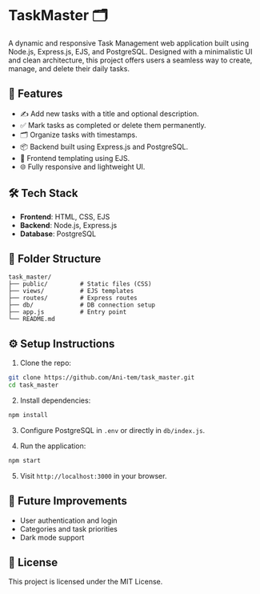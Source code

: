 # TaskMaster 🗂️

A dynamic and responsive Task Management web application built using Node.js, Express.js, EJS, and PostgreSQL. Designed with a minimalistic UI and clean architecture, this project offers users a seamless way to create, manage, and delete their daily tasks.

## 🚀 Features

- ✍️ Add new tasks with a title and optional description.
- ✅ Mark tasks as completed or delete them permanently.
- 🗂️ Organize tasks with timestamps.
- 📦 Backend built using Express.js and PostgreSQL.
- 🎨 Frontend templating using EJS.
- 🌐 Fully responsive and lightweight UI.

## 🛠️ Tech Stack

- **Frontend**: HTML, CSS, EJS
- **Backend**: Node.js, Express.js
- **Database**: PostgreSQL

## 📁 Folder Structure

```
task_master/
├── public/         # Static files (CSS)
├── views/          # EJS templates
├── routes/         # Express routes
├── db/             # DB connection setup
├── app.js          # Entry point
└── README.md
```

## ⚙️ Setup Instructions

1. Clone the repo:
```bash
git clone https://github.com/Ani-tem/task_master.git
cd task_master
```

2. Install dependencies:
```bash
npm install
```

3. Configure PostgreSQL in `.env` or directly in `db/index.js`.

4. Run the application:
```bash
npm start
```

5. Visit `http://localhost:3000` in your browser.

## 📌 Future Improvements

- User authentication and login
- Categories and task priorities
- Dark mode support

## 📄 License

This project is licensed under the MIT License.